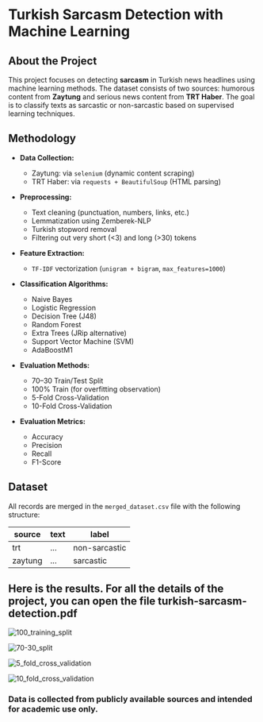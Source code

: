 # Turkish Sarcasm Detection with Machine Learning

## About the Project

This project focuses on detecting **sarcasm** in Turkish news headlines using machine learning methods. The dataset consists of two sources: humorous content from **Zaytung** and serious news content from **TRT Haber**. The goal is to classify texts as sarcastic or non-sarcastic based on supervised learning techniques.

## Methodology

- **Data Collection:**  
  - Zaytung: via `selenium` (dynamic content scraping)  
  - TRT Haber: via `requests + BeautifulSoup` (HTML parsing)

- **Preprocessing:**  
  - Text cleaning (punctuation, numbers, links, etc.)
  - Lemmatization using Zemberek-NLP
  - Turkish stopword removal
  - Filtering out very short (<3) and long (>30) tokens

- **Feature Extraction:**  
  - `TF-IDF` vectorization (`unigram + bigram`, `max_features=1000`)

- **Classification Algorithms:**
  - Naive Bayes
  - Logistic Regression
  - Decision Tree (J48)
  - Random Forest
  - Extra Trees (JRip alternative)
  - Support Vector Machine (SVM)
  - AdaBoostM1

- **Evaluation Methods:**
  - 70–30 Train/Test Split
  - 100% Train (for overfitting observation)
  - 5-Fold Cross-Validation
  - 10-Fold Cross-Validation

- **Evaluation Metrics:**
  - Accuracy
  - Precision
  - Recall
  - F1-Score

## Dataset

All records are merged in the `merged_dataset.csv` file with the following structure:

| source | text | label         |
|--------|------|---------------|
| trt    | ...  | non-sarcastic |
| zaytung| ...  | sarcastic     |


## Here is the results. For all the details of the project, you can open the file turkish-sarcasm-detection.pdf

![100_training_split](https://github.com/user-attachments/assets/82d7f74c-3252-4ec3-8297-484f8184df24)

![70-30_split](https://github.com/user-attachments/assets/8a8a2cf4-3605-4cab-bddb-c6ecfde5c685)

![5_fold_cross_validation](https://github.com/user-attachments/assets/efaea1bc-063d-40ba-94ff-94d5f4dc9760)

![10_fold_cross_validation](https://github.com/user-attachments/assets/69c8cda7-cd6f-46b7-8274-e6a7bbf0ac52)


### Data is collected from publicly available sources and intended for **academic use only**.
